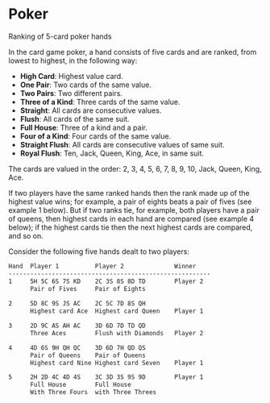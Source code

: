 # Poker
Ranking of 5-card poker hands


In the card game poker, a hand consists of five cards and are ranked, from lowest to highest, in the following way:

* **High Card**: Highest value card.
* **One Pair**: Two cards of the same value.
* **Two Pairs**: Two different pairs.
* **Three of a Kind**: Three cards of the same value.
* **Straight**: All cards are consecutive values.
* **Flush**: All cards of the same suit.
* **Full House**: Three of a kind and a pair.
* **Four of a Kind**: Four cards of the same value.
* **Straight Flush**: All cards are consecutive values of same suit.
* **Royal Flush**: Ten, Jack, Queen, King, Ace, in same suit.

The cards are valued in the order:
2, 3, 4, 5, 6, 7, 8, 9, 10, Jack, Queen, King, Ace.

If two players have the same ranked hands then the rank made up of the highest value wins; for example, a pair of eights beats a pair of fives (see example 1 below). But if two ranks tie, for example, both players have a pair of queens, then highest cards in each hand are compared (see example 4 below); if the highest cards tie then the next highest cards are compared, and so on.

Consider the following five hands dealt to two players:

```bash
Hand  Player 1          Player 2              Winner
--------------------------------------------------------
1     5H 5C 6S 7S KD    2C 3S 8S 8D TD        Player 2
      Pair of Fives     Pair of Eights
 	
2     5D 8C 9S JS AC    2C 5C 7D 8S QH
      Highest card Ace  Highest card Queen    Player 1

3     2D 9C AS AH AC    3D 6D 7D TD QD
      Three Aces        Flush with Diamonds   Player 2

4     4D 6S 9H QH QC    3D 6D 7H QD QS
      Pair of Queens    Pair of Queens
      Highest card Nine Highest card Seven    Player 1

5     2H 2D 4C 4D 4S    3C 3D 3S 9S 9D        Player 1
      Full House        Full House
      With Three Fours  with Three Threes
```
